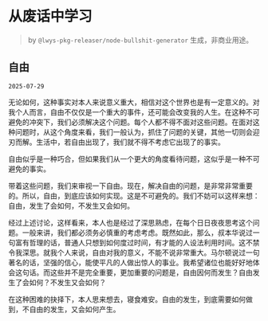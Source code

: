 # 从废话中学习

> by `@lwys-pkg-releaser/node-bullshit-generator` 生成，非商业用途。

## 自由

`2025-07-29`

无论如何，这种事实对本人来说意义重大，相信对这个世界也是有一定意义的。对我个人而言，自由不仅仅是一个重大的事件，还可能会改变我的人生。在这种不可避免的冲突下，我们必须解决这个问题。每个人都不得不面对这些问题。在面对这种问题时，从这个角度来看，我们一般认为，抓住了问题的关键，其他一切则会迎刃而解。生活中，若自由出现了，我们就不得不考虑它出现了的事实。

自由似乎是一种巧合，但如果我们从一个更大的角度看待问题，这似乎是一种不可避免的事实。

带着这些问题，我们来审视一下自由。现在，解决自由的问题，是非常非常重要的。所以，自由，到底应该如何实现。这是不可避免的。我们不妨可以这样来想：自由，发生了会如何，不发生又会如何。

经过上述讨论，这样看来，本人也是经过了深思熟虑，在每个日日夜夜思考这个问题。一般来讲，我们都必须务必慎重的考虑考虑。既然如此，那么，叔本华说过一句富有哲理的话，普通人只想到如何度过时间，有才能的人设法利用时间。这不禁令我深思。就我个人来说，自由对我的意义，不能不说非常重大。马尔顿说过一句著名的话，坚强的信心，能使平凡的人做出惊人的事业。我希望诸位也能好好地体会这句话。而这些并不是完全重要，更加重要的问题是，自由因何而发生？自由发生了会如何？不发生又会如何？

在这种困难的抉择下，本人思来想去，寝食难安。自由的发生，到底需要如何做到，不自由的发生，又会如何产生。
